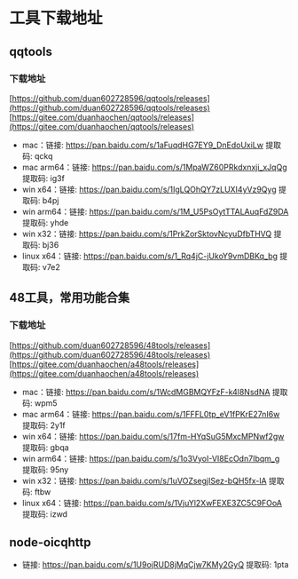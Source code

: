 # 工具下载地址

## qqtools

### 下载地址
[https://github.com/duan602728596/qqtools/releases](https://github.com/duan602728596/qqtools/releases)   
[https://gitee.com/duanhaochen/qqtools/releases](https://gitee.com/duanhaochen/qqtools/releases)
* mac：链接: https://pan.baidu.com/s/1aFuqdHG7EY9_DnEdoUxiLw 提取码: qckq
* mac arm64：链接: https://pan.baidu.com/s/1MpaWZ60PRkdxnxji_xJqQg 提取码: ig3f
* win x64：链接: https://pan.baidu.com/s/1IgLQOhQY7zLUXI4yVz9Qyg 提取码: b4pj
* win arm64：链接: https://pan.baidu.com/s/1M_U5PsOytTTALAuqFdZ9DA 提取码: yhde
* win x32：链接: https://pan.baidu.com/s/1PrkZorSktovNcyuDfbTHVQ 提取码: bj36
* linux x64：链接: https://pan.baidu.com/s/1_Rq4jC-jUkoY9vmDBKq_bg 提取码: v7e2

## 48工具，常用功能合集

### 下载地址
[https://github.com/duan602728596/48tools/releases](https://github.com/duan602728596/48tools/releases)   
[https://gitee.com/duanhaochen/a48tools/releases](https://gitee.com/duanhaochen/a48tools/releases)
* mac：链接: https://pan.baidu.com/s/1WcdMGBMQYFzF-k4l8NsdNA 提取码: wpm5
* mac arm64：链接: https://pan.baidu.com/s/1FFFL0tp_eV1fPKrE27nI6w 提取码: 2y1f
* win x64：链接: https://pan.baidu.com/s/17fm-HYqSuG5MxcMPNwf2gw 提取码: gbqa
* win arm64：链接: https://pan.baidu.com/s/1o3VyoI-VI8EcOdn7Ibqm_g 提取码: 95ny
* win x32：链接: https://pan.baidu.com/s/1uVOZsegjISez-bQH5fx-lA 提取码: ftbw
* linux x64：链接: https://pan.baidu.com/s/1VjuYl2XwFEXE3ZC5C9FOoA 提取码: izwd

## node-oicqhttp

* 链接: https://pan.baidu.com/s/1U9ojRUD8jMqCjw7KMy2GyQ 提取码: 1pta
